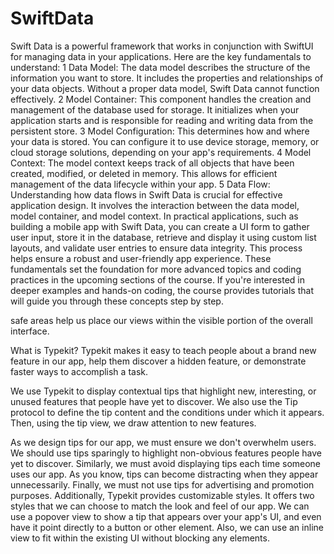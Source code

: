# SwiftData
Swift Data is a powerful framework that works in conjunction with SwiftUI for managing data in your applications. Here are the key fundamentals to understand:
	1	Data Model: The data model describes the structure of the information you want to store. It includes the properties and relationships of your data objects. Without a proper data model, Swift Data cannot function effectively.
	2	Model Container: This component handles the creation and management of the database used for storage. It initializes when your application starts and is responsible for reading and writing data from the persistent store.
	3	Model Configuration: This determines how and where your data is stored. You can configure it to use device storage, memory, or cloud storage solutions, depending on your app's requirements.
	4	Model Context: The model context keeps track of all objects that have been created, modified, or deleted in memory. This allows for efficient management of the data lifecycle within your app.
	5	Data Flow: Understanding how data flows in Swift Data is crucial for effective application design. It involves the interaction between the data model, model container, and model context.
In practical applications, such as building a mobile app with Swift Data, you can create a UI form to gather user input, store it in the database, retrieve and display it using custom list layouts, and validate user entries to ensure data integrity. This process helps ensure a robust and user-friendly app experience.
These fundamentals set the foundation for more advanced topics and coding practices in the upcoming sections of the course. If you're interested in deeper examples and hands-on coding, the course provides tutorials that will guide you through these concepts step by step.


safe areas help us place our views within the visible portion of the overall interface.


What is Typekit?
Typekit makes it easy to teach people about a brand new feature in our app, help them discover a hidden
feature, or demonstrate faster ways to accomplish a task.

We use Typekit to display contextual tips that highlight new, interesting, or unused features that
people have yet to discover.
We also use the Tip protocol to define the tip content and the conditions under which it appears.
Then, using the tip view, we draw attention to new features.



As we design tips for our app, we must ensure we don't overwhelm users.
We should use tips sparingly to highlight non-obvious features people have yet to discover.
Similarly, we must avoid displaying tips each time someone uses our app.
As you know, tips can become distracting when they appear unnecessarily.
Finally, we must not use tips for advertising and promotion purposes.
Additionally, Typekit provides customizable styles.
It offers two styles that we can choose to match the look and feel of our app.
We can use a popover view to show a tip that appears over your app's UI, and even have it point directly
to a button or other element.
Also, we can use an inline view to fit within the existing UI without blocking any elements.
